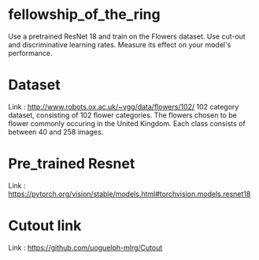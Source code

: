 # fellowship_of_the_ring
Use a pretrained ResNet 18 and train on the Flowers dataset. Use cut-out and discriminative learning rates. Measure its effect on your model's performance.
# Dataset
Link : http://www.robots.ox.ac.uk/~vgg/data/flowers/102/
102 category dataset, consisting of 102 flower categories. The flowers chosen to be flower commonly occuring in the United Kingdom. Each class consists of between 40 and 258 images.
# Pre_trained Resnet
Link : https://pytorch.org/vision/stable/models.html#torchvision.models.resnet18
# Cutout link
Link : https://github.com/uoguelph-mlrg/Cutout
